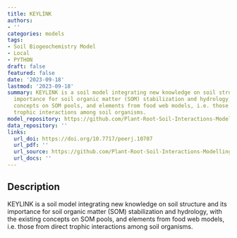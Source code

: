 ```yaml
---
title: KEYLINK
authors:
- ''
categories: models
tags:
- Soil Biogeochemistry Model
- Local
- PYTHON
draft: false
featured: false
date: '2023-09-18'
lastmod: '2023-09-18'
summary: KEYLINK is a soil model integrating new knowledge on soil structure and its
  importance for soil organic matter (SOM) stabilization and hydrology, with the existing
  concepts on SOM pools, and elements from food web models, i.e. those from direct
  trophic interactions among soil organisms.
model_repository: https://github.com/Plant-Root-Soil-Interactions-Modelling/KEYLINK
data_repository: ''
links:
  url_doi: https://doi.org/10.7717/peerj.10707
  url_pdf: ''
  url_source: https://github.com/Plant-Root-Soil-Interactions-Modelling/KEYLINK
  url_docs: ''
---
```


## Description

KEYLINK is a soil model integrating new knowledge on soil structure and its importance for soil organic matter (SOM) stabilization and hydrology, with the existing concepts on SOM pools, and elements from food web models, i.e. those from direct trophic interactions among soil organisms.

